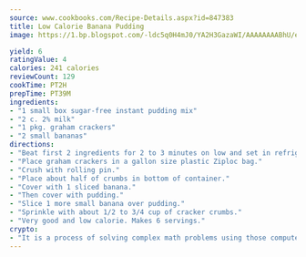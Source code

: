 ```yaml
---
source: www.cookbooks.com/Recipe-Details.aspx?id=847383
title: Low Calorie Banana Pudding
image: https://1.bp.blogspot.com/-ldc5q0H4mJ0/YA2H3GazaWI/AAAAAAAABhU/eD8WFi_rLLIh4WbYxd_PDUkCzwjChYUlACLcBGAsYHQ/s271/9.png

yield: 6
ratingValue: 4
calories: 241 calories
reviewCount: 129
cookTime: PT2H
prepTime: PT39M
ingredients:
- "1 small box sugar-free instant pudding mix"
- "2 c. 2% milk"
- "1 pkg. graham crackers"
- "2 small bananas"
directions:
- "Beat first 2 ingredients for 2 to 3 minutes on low and set in refrigerator."
- "Place graham crackers in a gallon size plastic Ziploc bag."
- "Crush with rolling pin."
- "Place about half of crumbs in bottom of container."
- "Cover with 1 sliced banana."
- "Then cover with pudding."
- "Slice 1 more small banana over pudding."
- "Sprinkle with about 1/2 to 3/4 cup of cracker crumbs."
- "Very good and low calorie. Makes 6 servings."
crypto:
- "It is a process of solving complex math problems using those computers which run bitcoin software."
---
```

